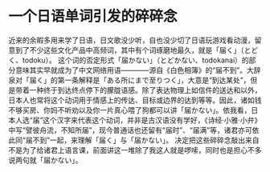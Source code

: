 # 一个日语单词引发的碎碎念
近来的余暇多用来学了日语，日文歌没少听，自也没少切了日语玩游戏看动漫，留意到了不少这些文化产品中高频词，其中有个词琢磨地最久，就是「届く」（とどく、todoku）。
这个词的否定形式「届かない」（とどかない、todokanai）的部分意味其实早就成为了中文网络用语————源自《白色相簿》的“届不到”。大辞泉对「届く」的第一条解释是「ある所にまで至りつく」，大意是“到达某处”，但是带着一种终于到达终点停下的朦胧语感。除了表达物理上如信件的送达和以外，日本人也常将这个动词用于情感上的传达、目标或边界的达到等等。因此，诸如钱不够买房、你妈不听劝以及你一片真心喂了狗都可以讲「届かない」。依我看，日本人选“届”这个汉字来代表这个动词，并非是古汉语没有学好，《诗经·小雅·小弁》中写“譬彼舟流，不知所届”，现今普通话也还留有“届时”、“届满”等，诸君亦可依此同“届不到”一起，来理解「届く」与「届かない」。
决定把这些碎碎念敲出来自不是为了给诸君上语言课，前面讲这一堆除了我这人就是啰嗦，同时也是担心不多说两句就「届かない」。
